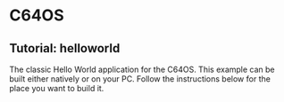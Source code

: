 # C64OS
## Tutorial: helloworld
The classic Hello World application for the C64OS. This example can be built either natively or on your PC. Follow the instructions below for the place you want to build it. 